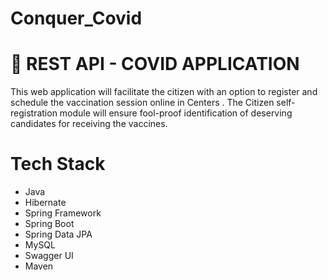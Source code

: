 # Conquer_Covid
# 🎯 REST API - COVID APPLICATION

This web application will facilitate the citizen with an option to register and schedule the vaccination session online in Centers . The Citizen self-registration module will ensure fool-proof identification of deserving candidates for receiving the vaccines.



# Tech Stack
- Java
- Hibernate
- Spring Framework
- Spring Boot
- Spring Data JPA
- MySQL
- Swagger UI
- Maven
